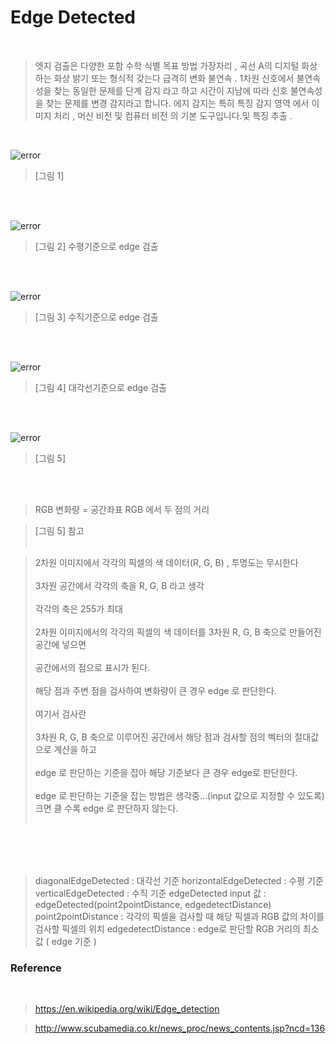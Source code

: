 # Edge Detected

<br>

> 엣지 검출은 다양한 포함 수학 식별 목표 방법 가장자리 , 곡선 A의 디지털 화상 하는 화상 밝기 또는 형식적 갖는다 급격히 변화 불연속 . 1차원 신호에서 불연속성을 찾는 동일한 문제를 단계 감지 라고 하고 시간이 지남에 따라 신호 불연속성을 찾는 문제를 변경 감지라고 합니다. 에지 감지는 특히 특징 감지 영역 에서 이미지 처리 , 머신 비전 및 컴퓨터 비전 의 기본 도구입니다.및 특징 추출 .

<br>

<p><img src="./image/Lenna.png" alt="error"></p>

> [그림 1]

<br><br>

<p><img src="./image/result_horizontal.png" alt="error"></p>

> [그림 2]
> 수평기준으로 edge 검출

<br><br>

<p><img src="./image/result_vertical.png" alt="error"></p>

> [그림 3]
> 수직기준으로 edge 검출

<br><br>

<p><img src="./image/result_diagonal.png" alt="error"></p>

> [그림 4]
> 대각선기준으로 edge 검출

<br><br>

<p><img src="./image/rgb.png" alt="error"></p>

> [그림 5]

<br><br>

> RGB 변화량 = 공간좌표 RGB 에서 두 점의 거리<br>

> [그림 5] 참고<br><br>

> 2차원 이미지에서 각각의 픽셀의 색 데이터(R, G, B) , 투명도는 무시한다<br><br>
> 3차원 공간에서 각각의 축을 R, G, B 라고 생각<br><br>
> 각각의 축은 255가 최대<br><br>
> 2차원 이미지에서의 각각의 픽셀의 색 데이터를 3차원 R, G, B 축으로 만들어진 공간에 넣으면<br><br>
> 공간에서의 점으로 표시가 된다.<br><br>
> 해당 점과 주변 점을 검사하여 변화량이 큰 경우 edge 로 판단한다.<br><br>
> 여기서 검사란<br><br>
> 3차원 R, G, B 축으로 이루어진 공간에서 해당 점과 검사할 점의 벡터의 절대값으로 계산을 하고<br><br>
> edge 로 판단하는 기준을 잡아 해당 기준보다 큰 경우 edge로 판단한다.<br><br>
> edge 로 판단하는 기준을 잡는 방법은 생각중...(input 값으로 지정할 수 있도록) 크면 클 수록 edge 로 판단하지 않는다.<br><br>

<br>
<br><br>

> diagonalEdgeDetected : 대각선 기준
> horizontalEdgeDetected : 수평 기준
> verticalEdgeDetected : 수직 기준
> edgeDetected input 값 : edgeDetected(point2pointDistance, edgedetectDistance)
> point2pointDistance : 각각의 픽셀을 검사할 때 해당 픽셀과 RGB 값의 차이를 검사할 픽셀의 위치
> edgedetectDistance : edge로 판단할 RGB 거리의 최소값 ( edge 기준 )

### Reference

<br>

> https://en.wikipedia.org/wiki/Edge_detection<br>

> http://www.scubamedia.co.kr/news_proc/news_contents.jsp?ncd=136

<br>
